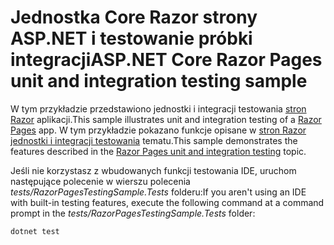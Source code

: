 # <a name="aspnet-core-razor-pages-unit-and-integration-testing-sample"></a><span data-ttu-id="5ce7e-101">Jednostka Core Razor strony ASP.NET i testowanie próbki integracji</span><span class="sxs-lookup"><span data-stu-id="5ce7e-101">ASP.NET Core Razor Pages unit and integration testing sample</span></span>

<span data-ttu-id="5ce7e-102">W tym przykładzie przedstawiono jednostki i integracji testowania [stron Razor](https://docs.microsoft.com/aspnet/core/mvc/razor-pages) aplikacji.</span><span class="sxs-lookup"><span data-stu-id="5ce7e-102">This sample illustrates unit and integration testing of a [Razor Pages](https://docs.microsoft.com/aspnet/core/mvc/razor-pages) app.</span></span> <span data-ttu-id="5ce7e-103">W tym przykładzie pokazano funkcje opisane w [stron Razor jednostki i integracji testowania](https://docs.microsoft.com/en-us/aspnet/core/testing/razor-pages-testing) tematu.</span><span class="sxs-lookup"><span data-stu-id="5ce7e-103">This sample demonstrates the features described in the [Razor Pages unit and integration testing](https://docs.microsoft.com/en-us/aspnet/core/testing/razor-pages-testing) topic.</span></span>

<span data-ttu-id="5ce7e-104">Jeśli nie korzystasz z wbudowanych funkcji testowania IDE, uruchom następujące polecenie w wierszu polecenia *tests/RazorPagesTestingSample.Tests* folderu:</span><span class="sxs-lookup"><span data-stu-id="5ce7e-104">If you aren't using an IDE with built-in testing features, execute the following command at a command prompt in the *tests/RazorPagesTestingSample.Tests* folder:</span></span>

```console
dotnet test
```
